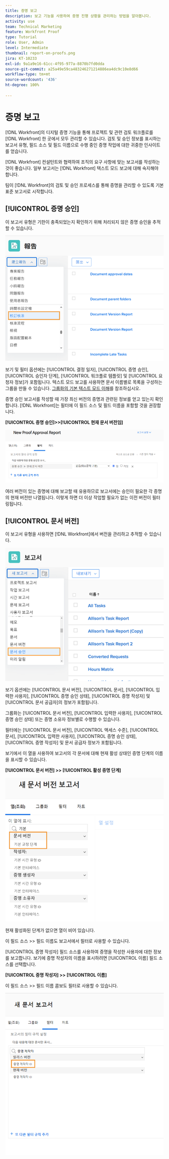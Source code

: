 ```yaml
---
title: 증명 보고
description: 보고 기능을 사용하여 증명 진행 상황을 관리하는 방법을 알아봅니다.
activity: use
team: Technical Marketing
feature: Workfront Proof
type: Tutorial
role: User, Admin
level: Intermediate
thumbnail: report-on-proofs.png
jira: KT-10233
exl-id: 9a1a9e16-61cc-4f95-977a-8870b7fd0dda
source-git-commit: a25a49e59ca483246271214886ea4dc9c10e8d66
workflow-type: tm+mt
source-wordcount: '436'
ht-degree: 100%

---
```


# 증명 보고

[!DNL Workfront]의 디지털 증명 기능을 통해 프로젝트 및 관련 검토 워크플로를 [!DNL Workfront] 한 곳에서 모두 관리할 수 있습니다. 검토 및 승인 정보를 표시하는 보고서 유형, 필드 소스 및 필드 이름으로 수행 중인 증명 작업에 대한 귀중한 인사이트를 얻습니다.

[!DNL Workfront] 컨설턴트와 협력하여 조직의 요구 사항에 맞는 보고서를 작성하는 것이 좋습니다. 일부 보고서는 [!DNL Workfront] 텍스트 모드 보고에 대해 숙지해야 합니다.

팀이 [!DNL Workfront]의 검토 및 승인 프로세스를 통해 증명을 관리할 수 있도록 기본 표준 보고서로 시작합니다.

## [!UICONTROL 증명 승인]

이 보고서 유형은 기한이 충족되었는지 확인하기 위해 처리되지 않은 증명 승인을 추적할 수 있습니다.

![[!UICONTROL 새 보고서] 드롭다운 메뉴의 [!UICONTROL 증명 승인] 선택](assets/proof-system-setups-proof-approval-report.png)

보기 및 필터 옵션에는 [!UICONTROL 결정 일자], [!UICONTROL 증명 승인], [!UICONTROL 승인자 단계], [!UICONTROL 워크플로 템플릿] 및 [!UICONTROL 요청자 정보]가 포함됩니다. 텍스트 모드 보고를 사용하면 문서 이름별로 목록을 구성하는 그룹을 만들 수 있습니다. [그룹화의 기본 텍스트 모드 이해](https://experienceleague.adobe.com/docs/workfront-learn/tutorials-workfront/reporting/intermediate-reporting/basic-text-mode-for-groupings.html?lang=ko-KR)를 참조하십시오.

증명 승인 보고서를 작성할 때 가장 최신 버전의 증명과 관련된 정보를 얻고 있는지 확인합니다. [!DNL Workfront]는 필터에 이 필드 소스 및 필드 이름을 포함할 것을 권장합니다.

**[!UICONTROL 증명 승인]>>[!UICONTROL 현재 문서 버전임]**

![Report Builder의 필터 탭](assets/proof-system-setups-proof-approval-report-is-current-version.png)

여러 버전이 있는 증명에 대해 보고할 때 유용하므로 보고서에는 승인이 필요한 각 증명의 현재 버전만 나열됩니다. 이렇게 하면 더 이상 작업할 필요가 없는 이전 버전이 필터링됩니다.

## [!UICONTROL 문서 버전]

이 보고서 유형을 사용하면 [!DNL Workfront]에서 버전을 관리하고 추적할 수 있습니다.

![[!UICONTROL 새 보고서] 드롭다운 메뉴에서 [!UICONTROL 문서 버전] 선택](assets/proof-system-setups-document-version-report.png)

보기 옵션에는 [!UICONTROL 문서 버전], [!UICONTROL 문서], [!UICONTROL 입력한 사용자], [!UICONTROL 증명 승인 상태], [!UICONTROL 증명 작성자] 및 [!UICONTROL 문서 공급자]의 정보가 포함됩니다.

그룹화는 [!UICONTROL 문서 버전], [!UICONTROL 입력한 사용자], [!UICONTROL 증명 승인 상태] 또는 증명 소유자 정보별로 수행할 수 있습니다.

필터에는 [!UICONTROL 문서 버전], [!UICONTROL 액세스 수준], [!UICONTROL 문서], [!UICONTROL 입력한 사용자], [!UICONTROL 증명 승인 상태], [!UICONTROL 증명 작성자] 및 문서 공급자 정보가 포함됩니다.

보기에서 이 열을 사용하여 보고서의 각 문서에 대해 현재 활성 상태인 증명 단계의 이름을 표시할 수 있습니다.

**[!UICONTROL 문서 버전] >> [!UICONTROL 활성 증명 단계]**

![Report Builder의 필터 탭](assets/proof-system-setups-active-proof-stages.png)

현재 활성화된 단계가 없으면 열이 비어 있습니다.

이 필드 소스 >> 필드 이름도 보고서에서 필터로 사용할 수 있습니다.

[!UICONTROL 증명 작성자] 필드 소스를 사용하여 증명을 작성한 사용자에 대한 정보를 보고합니다. 보기에 증명 작성자의 이름을 표시하려면 [!UICONTROL 이름] 필드 소스를 선택합니다.

**[!UICONTROL 증명 작성자] >> [!UICONTROL 이름]**

이 필드 소스 >> 필드 이름 콤보도 필터로 사용할 수 있습니다.

![Report Builder의 필터 탭](assets/proof-system-setups-proof-creator-name.png)

<!--
Learn More Icon
Learn how to create reports in [!DNL Workfront] with the Report Creation class.
Access to proofing functionality
-->
